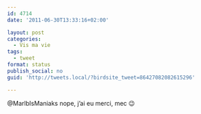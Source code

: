 ```yaml
---
id: 4714
date: '2011-06-30T13:33:16+02:00'

layout: post
categories:
  - Vis ma vie
tags:
  - tweet
format: status
publish_social: no
guid: 'http://tweets.local/?birdsite_tweet=86427082082615296'

---
```


@MarlbIsManiaks nope, j’ai eu merci, mec 😉